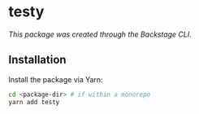 # testy

_This package was created through the Backstage CLI_.

## Installation

Install the package via Yarn:

```sh
cd <package-dir> # if within a monorepo
yarn add testy
```
